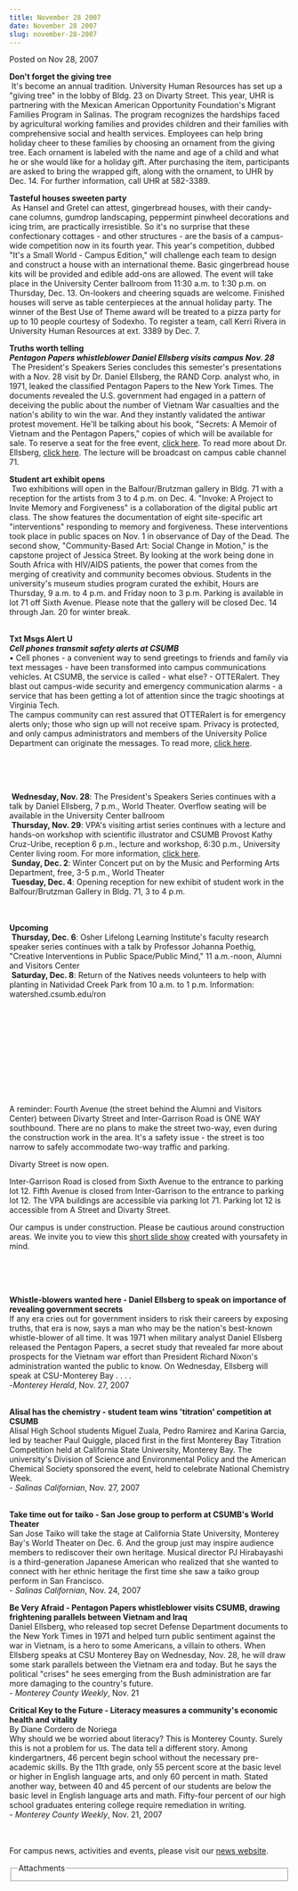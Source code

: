 ```yaml
---
title: November 28 2007
date: November 28 2007
slug: november-28-2007
---
```





<span class="date">Posted on Nov 28, 2007    </span>
<p><strong>Don&apos;t forget the giving tree</strong><br>
&#xA0;It&apos;s become an annual tradition. University Human Resources
has set up a &quot;giving tree&quot; in the lobby of Bldg. 23 on Divarty
Street. This year, UHR is partnering with the Mexican American
Opportunity Foundation&apos;s Migrant Families Program in Salinas. The
program recognizes the hardships faced by agricultural working
families and provides children and their families with
comprehensive social and health services. Employees can help bring
holiday cheer to these families by choosing an ornament from the
giving tree. Each ornament is labeled with the name and age of a
child and what he or she would like for a holiday gift. After
purchasing the item, participants are asked to bring the wrapped
gift, along with the ornament, to UHR by Dec. 14. For further
information, call UHR at 582-3389.</br></p>
<p><strong>Tasteful houses sweeten party<br/></strong> &#xA0;As
Hansel and Gretel can attest, gingerbread houses, with their
candy-cane columns, gumdrop landscaping, peppermint pinwheel
decorations and icing trim, are practically irresistible. So it&apos;s
no surprise that these confectionary cottages - and other
structures - are the basis of a campus-wide competition now in its
fourth year. This year&apos;s competition, dubbed &quot;It&apos;s a Small World -
Campus Edition,&quot; will challenge each team to design and construct a
house with an international theme. Basic gingerbread house kits
will be provided and edible add-ons are allowed. The event will
take place in the University Center ballroom from 11:30 a.m. to
1:30 p.m. on Thursday, Dec. 13. On-lookers and cheering squads are
welcome. Finished houses will serve as table centerpieces at the
annual holiday party. The winner of the Best Use of Theme award
will be treated to a pizza party for up to 10 people courtesy of
Sodexho. To register a team, call Kerri Rivera in University Human
Resources at ext. 3389 by Dec. 7.</p>
<p><strong>Truths worth telling</strong><br>
<strong><em>Pentagon Papers whistleblower Daniel Ellsberg visits
campus Nov. 28<br/></em></strong>&#xA0;The President&apos;s Speakers
Series concludes this semester&apos;s presentations with a Nov. 28 visit
by Dr. Daniel Ellsberg, the RAND Corp. analyst who, in 1971, leaked
the classified Pentagon Papers to the New York Times. The documents
revealed the U.S. government had engaged in a pattern of deceiving
the public about the number of Vietnam War casualties and the
nation&apos;s ability to win the war. And they instantly validated the
antiwar protest movement. He&apos;ll be talking about his book,
&quot;Secrets: A Memoir of Vietnam and the Pentagon Papers,&quot; copies of
which will be available for sale. To reserve a seat for the free
event, <a href="http://csumb.edu/site/x19928.xml" rel="nofollow">click here</a>. To read more about Dr. Ellsberg,
<a href="truths-worth-telling.html" rel="nofollow">click here</a>.
The lecture will be broadcast on campus cable channel 71.</br></p>
<p><strong>Student art exhibit opens<br/></strong>&#xA0;Two
exhibitions will open in the Balfour/Brutzman gallery in Bldg. 71
with a reception for the artists from 3 to 4 p.m. on Dec. 4.
&quot;Invoke: A Project to Invite Memory and Forgiveness&quot; is a
collaboration of the digital public art class. The show features
the documentation of eight site-specific art &quot;interventions&quot;
responding to memory and forgiveness. These interventions took
place in public spaces on Nov. 1 in observance of Day of the Dead.
The second show, &quot;Community-Based Art: Social Change in Motion,&quot; is
the capstone project of Jessica Street. By looking at the work
being done in South Africa with HIV/AIDS patients, the power that
comes from the merging of creativity and community becomes obvious.
Students in the university&apos;s museum studies program curated the
exhibit, Hours are Thursday, 9 a.m. to 4 p.m. and Friday noon to 3
p.m. Parking is available in lot 71 off Sixth Avenue. Please note
that the gallery will be closed Dec. 14 through Jan. 20 for winter
break.<br/></p>
<p><br>
<strong>Txt Msgs Alert U</strong><br>
<strong><em>Cell phones transmit safety alerts at
CSUMB<br/></em></strong>&#x2022; Cell phones - a convenient way to send
greetings to friends and family via text messages - have been
transformed into campus communications vehicles. At CSUMB, the
service is called - what else? - OTTERalert. They blast out
campus-wide security and emergency communication alarms - a service
that has been getting a lot of attention since the tragic shootings
at Virginia Tech.<br>
The campus community can rest assured that OTTERalert is for
emergency alerts only; those who sign up will not receive spam.
Privacy is protected, and only campus administrators and members of
the University Police Department can originate the messages. To
read more, <a href="index.html" rel="nofollow">click here</a>.</br></br></br></p>
<p><br/></p>
<p>&#xA0;<strong>Wednesday, Nov. 28</strong>: The President&apos;s
Speakers Series continues with a talk by Daniel Ellsberg, 7 p.m.,
World Theater. Overflow seating will be available in the University
Center ballroom<br>
&#xA0;<strong>Thursday, Nov. 29</strong>: VPA&apos;s visiting artist
series continues with a lecture and hands-on workshop with
scientific illustrator and CSUMB Provost Kathy Cruz-Uribe,
reception 6 p.m., lecture and workshop, 6:30 p.m., University
Center living room. For more information, <a href="http://vpa.csumb.edu/" rel="nofollow">click here</a>.<br>
&#xA0;<strong>Sunday, Dec. 2</strong>: Winter Concert put on by the
Music and Performing Arts Department, free, 3-5 p.m., World
Theater<br>
&#xA0;<strong>Tuesday, Dec. 4</strong>: Opening reception for new
exhibit of student work in the Balfour/Brutzman Gallery in Bldg.
71, 3 to 4 p.m.</br></br></br></p>
<p><strong>Upcoming<br/></strong>&#xA0;<strong>Thursday, Dec.
6</strong>: Osher Lifelong Learning Institute&apos;s faculty research
speaker series continues with a talk by Professor Johanna Poethig,
&quot;Creative Interventions in Public Space/Public Mind,&quot; 11 a.m.-noon,
Alumni and Visitors Center<br>
&#xA0;<strong>Saturday, Dec. 8</strong>: Return of the Natives
needs volunteers to help with planting in Natividad Creek Park from
10 a.m. to 1 p.m. Information: watershed.csumb.edu/ron</br></p>
<p><br>
<br/></br></p>
<p><br>
&#xA0;</br></p>
<br>
<p><br/></p>
<p>A reminder: Fourth Avenue (the street behind the Alumni and
Visitors Center) between Divarty Street and Inter-Garrison Road is
ONE WAY southbound. There are no plans to make the street two-way,
even during the construction work in the area. It&apos;s a safety issue
- the street is too narrow to safely accommodate two-way traffic
and parking.</p>
<p>Divarty Street is now open.</p>
<p>Inter-Garrison Road is closed from Sixth Avenue to the entrance
to parking lot 12. Fifth Avenue is closed from Inter-Garrison to
the entrance to parking lot 12. The VPA buildings are accessible
via parking lot 71. Parking lot 12 is accessible from A Street and
Divarty Street.</p>
<p>Our campus is under construction. Please be cautious around
construction areas. We invite you to view this <a href="http://cdo.csumb.edu/site/x4929.xml" rel="nofollow">short slide
show</a> created with yoursafety in mind.</p>
<p><br>
<br/></br></p>
<p><strong>Whistle-blowers wanted here - Daniel Ellsberg to speak
on importance of revealing government secrets</strong><br>
If any era cries out for government insiders to risk their careers
by exposing truths, that era is now, says a man who may be the
nation&apos;s best-known whistle-blower of all time. It was 1971 when
military analyst Daniel Ellsberg released the Pentagon Papers, a
secret study that revealed far more about prospects for the Vietnam
war effort than President Richard Nixon&apos;s administration wanted the
public to know. On Wednesday, Ellsberg will speak at CSU-Monterey
Bay . . . .<br>
-<em>Monterey Herald</em>, Nov. 27, 2007</br></br></p>
<p><strong>Alisal has the chemistry - student team wins &apos;titration&apos;
competition at CSUMB</strong><br>
Alisal High School students Miguel Zuala, Pedro Ramirez and Karina
Garcia, led by teacher Paul Quiggle, placed first in the first
Monterey Bay Titration Competition held at California State
University, Monterey Bay. The university&apos;s Division of Science and
Environmental Policy and the American Chemical Society sponsored
the event, held to celebrate National Chemistry Week.<br>
- <em>Salinas Californian</em>, Nov. 27, 2007</br></br></p>
<p><strong>Take time out for taiko - San Jose group to perform at
CSUMB&apos;s World Theater<br/></strong>San Jose Taiko will take the
stage at California State University, Monterey Bay&apos;s World Theater
on Dec. 6. And the group just may inspire audience members to
rediscover their own heritage. Musical director PJ Hirabayashi is a
third-generation Japanese American who realized that she wanted to
connect with her ethnic heritage the first time she saw a taiko
group perform in San Francisco.<br>
- <em>Salinas Californian</em>, Nov. 24, 2007</br></p>
<p><strong>Be Very Afraid - Pentagon Papers whistleblower visits
CSUMB, drawing frightening parallels between Vietnam and
Iraq<br/></strong>Daniel Ellsberg, who released top secret Defense
Department documents to the New York Times in 1971 and helped turn
public sentiment against the war in Vietnam, is a hero to some
Americans, a villain to others. When Ellsberg speaks at CSU
Monterey Bay on Wednesday, Nov. 28, he will draw some stark
parallels between the Vietnam era and today. But he says the
political &quot;crises&quot; he sees emerging from the Bush administration
are far more damaging to the country&apos;s future.<br>
- <em>Monterey County Weekly</em>, Nov. 21</br></p>
<p><strong>Critical Key to the Future - Literacy measures a
community&apos;s economic health and vitality<br/></strong>By Diane
Cordero de Noriega<br>
Why should we be worried about literacy? This is Monterey County.
Surely this is not a problem for us. The data tell a different
story. Among kindergartners, 46 percent begin school without the
necessary pre-academic skills. By the 11th grade, only 55 percent
score at the basic level or higher in English language arts, and
only 60 percent in math. Stated another way, between 40 and 45
percent of our students are below the basic level in English
language arts and math. Fifty-four percent of our high school
graduates entering college require remediation in writing.<br>
- <em>Monterey County Weekly</em>, Nov. 21, 2007</br></br></p>
<p><br>
For campus news, activities and events, please visit our <a href="http://www.csumb.edu/news%20" rel="nofollow">news website</a>.</br></p>
<fieldset class="fieldgroup group-attachments">
<legend>Attachments</legend>
<div class="field field-type-emvideo field-field-attach-video">
<div class="field-items">
<div class="field-item odd">
<div class="emvideo emvideo-video emvideo-"/>
</div>
</div>
</div>
</fieldset>
</br>




